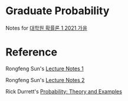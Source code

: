 # Graduate Probability

Notes for [대학원 확률론 1 2021 가을](https://www.youtube.com/playlist?list=PLXziV1DL41ojxT-cilMZUblXHsqK6Bz1y)

# Reference

Rongfeng Sun's [Lecture Notes 1](https://sites.google.com/view/rongfengsun/home/teaching/ma5259-proability-i?authuser=0) 

Rongfeng Sun's [Lecture Notes 2](https://sites.google.com/view/rongfengsun/home/teaching/ma5260-probability-ii?authuser=0) 

Rick Durrett's [Probability: Theory and Examples](https://services.math.duke.edu/~rtd/PTE/PTE5_011119.pdf)
